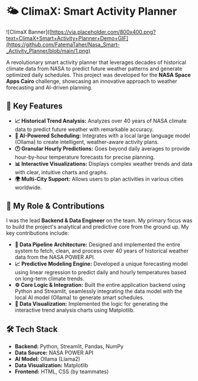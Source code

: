 # 🌤️ ClimaX: Smart Activity Planner

![ClimaX Banner]([https://via.placeholder.com/800x400.png?text=ClimaX+Smart+Activity+Planner+Demo+GIF](https://github.com/FatemaTaher/Nasa_Smart-_Activity_Planner/blob/main/1.png)

A revolutionary smart activity planner that leverages decades of historical climate data from NASA to predict future weather patterns and generate optimized daily schedules. This project was developed for the **NASA Space Apps Cairo** challenge, showcasing an innovative approach to weather forecasting and AI-driven planning.

## 🚀 Key Features

- **📈 Historical Trend Analysis:** Analyzes over 40 years of NASA climate data to predict future weather with remarkable accuracy.
- **🤖 AI-Powered Scheduling:** Integrates with a local large language model (Ollama) to create intelligent, weather-aware activity plans.
- **🕐 Granular Hourly Predictions:** Goes beyond daily averages to provide hour-by-hour temperature forecasts for precise planning.
- **📊 Interactive Visualizations:** Displays complex weather trends and data with clear, intuitive charts and graphs.
- **🌍 Multi-City Support:** Allows users to plan activities in various cities worldwide.



## 🤖 My Role & Contributions

I was the lead **Backend & Data Engineer** on the team. My primary focus was to build the project's analytical and predictive core from the ground up. My key contributions include:

- **🔗 Data Pipeline Architecture:** Designed and implemented the entire system to fetch, clean, and process over 40 years of historical weather data from the NASA POWER API.
- **📈 Predictive Modeling Engine:** Developed a unique forecasting model using linear regression to predict daily and hourly temperatures based on long-term climate trends.
- **⚙️ Core Logic & Integration:** Built the entire application backend using Python and Streamlit, seamlessly integrating the data model with the local AI model (Ollama) to generate smart schedules.
- **🔧 Data Visualization:** Implemented the logic for generating the interactive trend analysis charts using Matplotlib.

## 🛠️ Tech Stack

- **Backend:** Python, Streamlit, Pandas, NumPy
- **Data Source:** NASA POWER API
- **AI Model:** Ollama (Llama2)
- **Data Visualization:** Matplotlib
- **Frontend:** HTML, CSS (by teammates)





